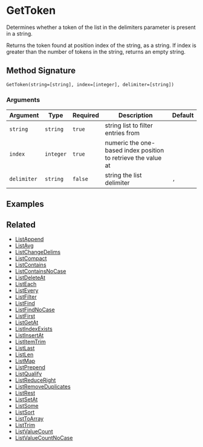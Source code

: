 # GetToken

Determines whether a token of the list in the delimiters parameter is present in a string.

Returns the token found at position index of the string, as a string. If index is greater than the number of tokens in the string, returns an empty string.

## Method Signature

```
GetToken(string=[string], index=[integer], delimiter=[string])
```

### Arguments

| Argument    | Type      | Required | Description                                                   | Default |
| ----------- | --------- | -------- | ------------------------------------------------------------- | ------- |
| `string`    | `string`  | `true`   | string list to filter entries from                            |         |
| `index`     | `integer` | `true`   | numeric the one-based index position to retrieve the value at |         |
| `delimiter` | `string`  | `false`  | string the list delimiter                                     | `,`     |

## Examples

## Related

* [ListAppend](listappend.md)
* [ListAvg](listavg.md)
* [ListChangeDelims](listchangedelims.md)
* [ListCompact](listcompact.md)
* [ListContains](listcontains.md)
* [ListContainsNoCase](listcontainsnocase.md)
* [ListDeleteAt](listdeleteat.md)
* [ListEach](listeach.md)
* [ListEvery](listevery.md)
* [ListFilter](listfilter.md)
* [ListFind](listfind.md)
* [ListFindNoCase](listfindnocase.md)
* [ListFirst](listfirst.md)
* [ListGetAt](listgetat.md)
* [ListIndexExists](listindexexists.md)
* [ListInsertAt](listinsertat.md)
* [ListItemTrim](listitemtrim.md)
* [ListLast](listlast.md)
* [ListLen](listlen.md)
* [ListMap](listmap.md)
* [ListPrepend](listprepend.md)
* [ListQualify](listqualify.md)
* [ListReduceRight](listreduceright.md)
* [ListRemoveDuplicates](listremoveduplicates.md)
* [ListRest](listrest.md)
* [ListSetAt](listsetat.md)
* [ListSome](listsome.md)
* [ListSort](listsort.md)
* [ListToArray](listtoarray.md)
* [ListTrim](listtrim.md)
* [ListValueCount](listvaluecount.md)
* [ListValueCountNoCase](listvaluecountnocase.md)
